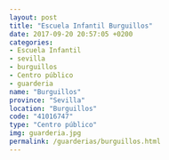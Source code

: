 ```yaml
---
layout: post
title: "Escuela Infantil Burguillos"
date: 2017-09-20 20:57:05 +0200
categories:
- Escuela Infantil
- sevilla
- burguillos
- Centro público
- guarderia
name: "Burguillos"
province: "Sevilla"
location: "Burguillos"
code: "41016747"
type: "Centro público"
img: guarderia.jpg
permalink: /guarderias/burguillos.html
---
```

